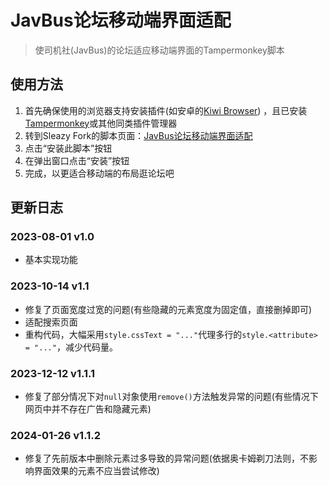 # JavBus论坛移动端界面适配

> 使司机社(JavBus)的论坛适应移动端界面的Tampermonkey脚本

## 使用方法

1. 首先确保使用的浏览器支持安装插件(如安卓的[Kiwi Browser](https://kiwibrowser.com/))
   ，且已安装[Tampermonkey](https://www.tampermonkey.net/)或其他同类插件管理器
2. 转到Sleazy
   Fork的脚本页面：[JavBus论坛移动端界面适配](https://sleazyfork.org/zh-CN/scripts/472169-javbus%E8%AE%BA%E5%9D%9B%E7%A7%BB%E5%8A%A8%E7%AB%AF%E7%95%8C%E9%9D%A2%E9%80%82%E9%85%8D)
3. 点击“安装此脚本”按钮
4. 在弹出窗口点击“安装”按钮
5. 完成，以更适合移动端的布局逛论坛吧

## 更新日志

### 2023-08-01 v1.0

* 基本实现功能

### 2023-10-14 v1.1

* 修复了页面宽度过宽的问题(有些隐藏的元素宽度为固定值，直接删掉即可)
* 适配搜索页面
* 重构代码，大幅采用`style.cssText = "..."`代理多行的`style.<attribute> = "..."`，减少代码量。

### 2023-12-12 v1.1.1

* 修复了部分情况下对`null`对象使用`remove()`方法触发异常的问题(有些情况下网页中并不存在广告和隐藏元素)

### 2024-01-26 v1.1.2

* 修复了先前版本中删除元素过多导致的异常问题(依据奥卡姆剃刀法则，不影响界面效果的元素不应当尝试修改)
